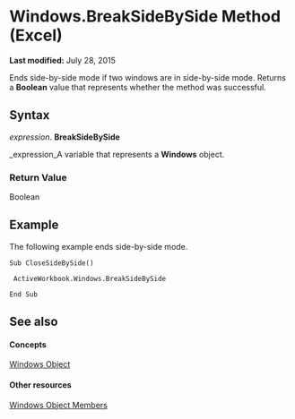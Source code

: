 
# Windows.BreakSideBySide Method (Excel)

 **Last modified:** July 28, 2015

Ends side-by-side mode if two windows are in side-by-side mode. Returns a  **Boolean** value that represents whether the method was successful.

## Syntax

 _expression_. **BreakSideBySide**

 _expression_A variable that represents a  **Windows** object.


### Return Value

Boolean


## Example

The following example ends side-by-side mode.


```
Sub CloseSideBySide() 
 
 ActiveWorkbook.Windows.BreakSideBySide 
 
End Sub
```


## See also


#### Concepts


 [Windows Object](d5d0e3c9-9132-469c-d033-d29397dacd77.md)
#### Other resources


 [Windows Object Members](849cac73-05bf-d9ec-9474-340ae2052a3d.md)
